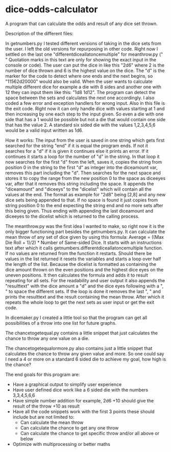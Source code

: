 # dice-odds-calculator
A program that can calculate the odds and result of any dice set thrown.

Description of the different files:

In getnumbers.py I tested different versions of taking in the dice sets from the user.
I left the old versions for repurposing in other code.
Right now I settled on the last one "differentdiceallatoncemultiple" for meanthrow.py (" " Quotation marks in this text are only for showing the exact input in the console or code).
The user can put the dice in like this "2d6" where 2 is the number of dice thrown and 6 is the highest value on the dice.
The "d" is the marker for the code to detect where one ends and the next begins, so "11562d20000" would also be valid.
When the user wants to calculate multiple different dice for example a die with 8 sides and another one with 12 they can input them like this: "1d8 1d12".
The program can detect the space between the sets and calculates the next one accordingly.
I also coded a few error and exception handlers for wrong input.
Also in this file is the exit code.
Right now it can only handle dice with values starting at 1 and then increasing by one each step to the input given.
So even a die with one side that has a 1 would be possible but not a die that would contain one side that has the value 2.
A standard six sided die with the values 1,2,3,4,5,6 would be a valid input written as 1d6.

How it works: The input from the user is saved in one string which gets first searched for the string "end" if it is equal the program ends.
If not it searches for a "d" if it is given it continues else it prints an error.
If it continues it starts a loop for the number of "d" in the string.
In that loop it now searches for the first "d" from the left, saves it, copies the string from position 0 in the string to the first "d" as integer into the diceamount var, removes this part including the "d".
Then searches for the next space and stores it to copy the range from the new position 0 to the space as diceeyes var, after that it removes this string including the space.
It appends the "diceamount" and "diceeys" to the "dicelist" which will contain all the values at the end.
The format as example for "2d8" being [2,8] and any new dice sets being appended to that.
If no space is found it just copies from string position 0 to the end expecting the string end and no more sets after this being given.
Thus ending with appending the last diceamount and diceeyes to the dicelist which is returned to the calling process.

The meanthrow.py was the first idea I wanted to make, so right now it is the only bigger functioning part besides the getnumbers.py.
It can calculate the mean throw of any set of dice given by using this formula: Average = ((Max Die Roll + 1)/2) * Number of Same-sided Dice.
It starts with an instructions text after which it calls getnumbers.differentdiceallatoncemultiple function.
If no values are returned from the function it restarts.
Should there be values in the list returned it resets the variables and starts a loop over half the length of the list.
Because the dicelist is formatted as containing the dice amount thrown on the even positions and the highest dice eyes on the uneven positions.
It then calculates the formula and adds it to result repeating for all sets.
For the readability and user output it also appends the "resulttext" with the dice amount a "d" and the dice eyes  following with a ", " to space the different sets.
If the loop is done it removes the last ", " and prints the resulttext and the result containing the mean throw.
After which it repeats the whole loop to get the next sets as user input or get the exit code.

In dicemaker.py I created a little tool so that the program can get all possibilities of a throw into one list for future graphs.

The chancetogetequal.py contains a little snippet that just calculates the chance to throw any one value on a die.

The chancetogetequalormore.py also contains just a little snippet that calculates the chance to throw any given value and more.
So one could say I need a 4 or more on a standard 6 sided die to achieve my goal, how high is the chance?

The end goals for this program are:
- Have a graphical output to simplify user experience
- Have user defined dice work like a 6 sided die with the numbers 3,3,4,5,6,6
- Have simple number addition for example, 2d6 +10 should give the result of the throw +10 as result
- Have all the code snippets work with the first 3 points these should include but are not limited to:
  - Can calculate the mean throw
  - Can calculate the chance to get any one throw
  - Can calculate the chance to get specific throw and/or all above or below
- Optimize with multiprocessing or better maths